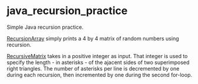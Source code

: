 # java_recursion_practice

Simple Java recursion practice. 

[RecursionArray](RecursionArray.java) 
simply prints a 4 by 4 matrix of random numbers using recursion. 

[RecursiveMatrix](RecursiveMatrix.java) 
takes in a positive integer as input. That integer is used to specify the length - in asterisks - of the ajacent sides of two superimposed right triangles. The number of asterisks per line is decremented by one during each recursion, then incremented by one during the second for-loop. 